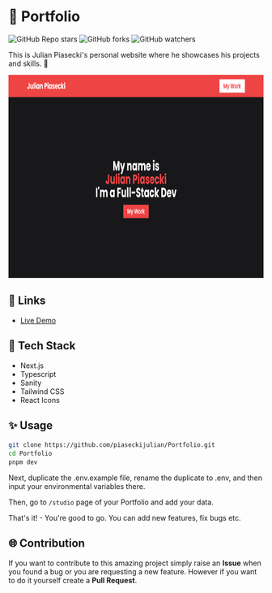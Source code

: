 # 🚀 Portfolio

![GitHub Repo stars](https://img.shields.io/github/stars/piaseckijulian/Portfolio?style=for-the-badge)
![GitHub forks](https://img.shields.io/github/forks/piaseckijulian/Portfolio?style=for-the-badge)
![GitHub watchers](https://img.shields.io/github/watchers/piaseckijulian/Portfolio?style=for-the-badge)

This is Julian Piasecki's personal website where he showcases his projects and skills. 🚀

<img src="./images/image.png" alt="Image of Portfolio" width="800" height="400" />

## 🔗 Links

- [Live Demo](https://julian-portfolio.vercel.app)

## 📐 Tech Stack

- Next.js
- Typescript
- Sanity
- Tailwind CSS
- React Icons

## ✨ Usage

```bash
git clone https://github.com/piaseckijulian/Portfolio.git
cd Portfolio
pnpm dev
```

Next, duplicate the .env.example file, rename the duplicate to .env, and then input your environmental variables there.

Then, go to `/studio` page of your Portfolio and add your data.

That's it! - You're good to go. You can add new features, fix bugs etc.

## 🌐 Contribution

If you want to contribute to this amazing project simply raise an **Issue** when you found a bug or you are requesting a new feature. However if you want to do it yourself create a **Pull Request**.
